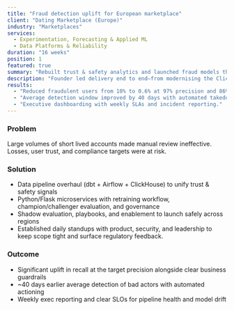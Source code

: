 ```yaml
---
title: "Fraud detection uplift for European marketplace"
client: "Dating Marketplace (Europe)"
industry: "Marketplaces"
services:
  - Experimentation, Forecasting & Applied ML
  - Data Platforms & Reliability
duration: "16 weeks"
position: 1
featured: true
summary: "Rebuilt trust & safety analytics and launched fraud models that cut abusive users from 10% to 0.6%."
description: "Founder led delivery end to end—from modernising the ClickHouse/dbt stack to deploying Python services with clear governance."
results:
  - "Reduced fraudulent users from 10% to 0.6% at 97% precision and 86% detection."
  - "Average detection window improved by 40 days with automated takedown workflows."
  - "Executive dashboarding with weekly SLAs and incident reporting." 
---
```


### Problem
Large volumes of short lived accounts made manual review ineffective. Losses, user trust, and compliance targets were at risk.

### Solution
- Data pipeline overhaul (dbt + Airflow + ClickHouse) to unify trust & safety signals
- Python/Flask microservices with retraining workflow, champion/challenger evaluation, and governance
- Shadow evaluation, playbooks, and enablement to launch safely across regions
- Established daily standups with product, security, and leadership to keep scope tight and surface regulatory feedback.

### Outcome
- Significant uplift in recall at the target precision alongside clear business guardrails
- ~40 days earlier average detection of bad actors with automated actioning
- Weekly exec reporting and clear SLOs for pipeline health and model drift
